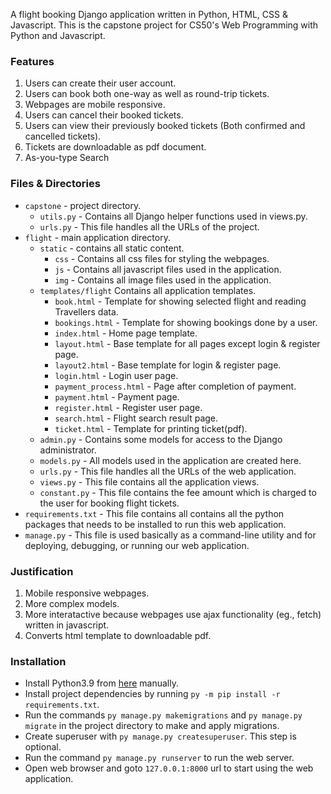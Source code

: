 A flight booking Django application written in Python, HTML, CSS & Javascript.
This is the capstone project for CS50's Web Programming with Python and Javascript.

### Features

1. Users can create their user account.
2. Users can book both one-way as well as round-trip tickets.
3. Webpages are mobile responsive.
4. Users can cancel their booked tickets.
5. Users can view their previously booked tickets (Both confirmed and cancelled tickets).
6. Tickets are downloadable as pdf document.
7. As-you-type Search

### Files & Directories

- `capstone` - project directory.
  - `utils.py` - Contains all Django helper functions used in views.py.
  - `urls.py` - This file handles all the URLs of the project.
- `flight` - main application directory.
  - `static` - contains all static content.
    - `css` - Contains all css files for styling the webpages.
    - `js` - Contains all javascript files used in the application.
    - `img` - Contains all image files used in the application.
  - `templates/flight` Contains all application templates.
    - `book.html` - Template for showing selected flight and reading Travellers data.
    - `bookings.html` - Template for showing bookings done by a user.
    - `index.html` - Home page template.
    - `layout.html` - Base template for all pages except login & register page.
    - `layout2.html` - Base template for login & register page.
    - `login.html` - Login user page.
    - `payment_process.html` - Page after completion of payment.
    - `payment.html` - Payment page.
    - `register.html` - Register user page.
    - `search.html` - Flight search result page.
    - `ticket.html` - Template for printing ticket(pdf).
  - `admin.py` - Contains some models for access to the Django administrator.
  - `models.py` - All models used in the application are created here.
  - `urls.py` - This file handles all the URLs of the web application.
  - `views.py` - This file contains all the application views.
  - `constant.py` - This file contains the fee amount which is charged to the user for booking flight tickets.
- `requirements.txt` - This file contains all contains all the python packages that needs to be installed to run this web application.
- `manage.py` - This file is used basically as a command-line utility and for deploying, debugging, or running our web application.

### Justification

1. Mobile responsive webpages.
2. More complex models.
3. More interatactive because webpages use ajax functionality (eg., fetch) written in javascript.
4. Converts html template to downloadable pdf.

### Installation

- Install Python3.9 from [here](https://www.python.org/downloads/) manually.
- Install project dependencies by running `py -m pip install -r requirements.txt`.
- Run the commands `py manage.py makemigrations` and `py manage.py migrate` in the project directory to make and apply migrations.
- Create superuser with `py manage.py createsuperuser`. This step is optional.
- Run the command `py manage.py runserver` to run the web server.
- Open web browser and goto `127.0.0.1:8000` url to start using the web application.

